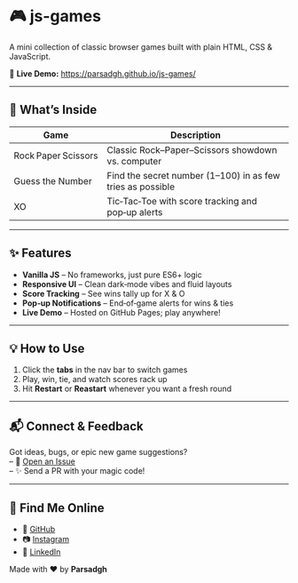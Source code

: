 # 🎮 js-games

A mini collection of classic browser games built with plain HTML, CSS & JavaScript.

🔗 **Live Demo:** https://parsadgh.github.io/js-games/

---

## 🚀 What’s Inside

| Game                  | Description                                       |
| --------------------- | ------------------------------------------------- |
|  Rock Paper Scissors   | Classic Rock–Paper–Scissors showdown vs. computer |
|  Guess the Number     | Find the secret number (1–100) in as few tries as possible |
|  XO                   | Tic‑Tac‑Toe with score tracking and pop‑up alerts |

---

## ✨ Features

- **Vanilla JS** – No frameworks, just pure ES6+ logic  
- **Responsive UI** – Clean dark‑mode vibes and fluid layouts  
- **Score Tracking** – See wins tally up for X & O  
- **Pop‑up Notifications** – End‑of‑game alerts for wins & ties  
- **Live Demo** – Hosted on GitHub Pages; play anywhere!  

---



## 💡 How to Use

1. Click the **tabs** in the nav bar to switch games  
2. Play, win, tie, and watch scores rack up  
3. Hit **Restart** or **Reastart** whenever you want a fresh round  

---

## 📬 Connect & Feedback

Got ideas, bugs, or epic new game suggestions?  
– 🐙 [Open an Issue](https://github.com/Parsadgh/js-games/issues)  
– ✨ Send a PR with your magic code!

---

## 📱 Find Me Online

- 🔗 [GitHub](https://github.com/Parsadgh)  
- 📷 [Instagram](https://instagram.com/parsa.sdgh.dev)  
- 💼 [LinkedIn](https://www.linkedin.com/in/parsa-sadegh-440a572a2)  

Made with ❤️ by **Parsadgh**  
